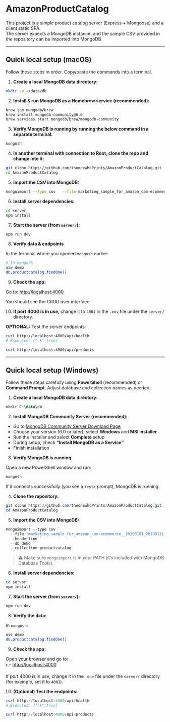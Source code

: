 # AmazonProductCatalog

This project is a simple product catalog server (Express + Mongoose) and a client static SPA.  
The server expects a MongoDB instance, and the sample CSV provided in the repository can be imported into MongoDB.

---

## Quick local setup (macOS)

Follow these steps in order. Copy/paste the commands into a terminal. 

1) **Create a local MongoDB data directory:**

```bash
mkdir -p ~/data/db
```

2) **Install & run MongoDB as a Homebrew service (recommended):**

```bash
brew tap mongodb/brew
brew install mongodb-community@6.0
brew services start mongodb/brew/mongodb-community
```

3) **Verify MongoDB is running by running the below command in a separate terminal:**

```bash
mongosh
```

4) **In another terminal with connection to Root, clone the repo and change into it:**

```bash
git clone https://github.com/theonewhoPrints/AmazonProductCatalog.git
cd AmazonProductCatalog
```

5) **Import the CSV into MongoDB:**

```bash
mongoimport --type csv   --file marketing_sample_for_amazon_com-ecommerce__20200101_20200131__10k_data.csv   --headerline   --db demo   --collection productcatalog
```

6) **Install server dependencies:**

```bash
cd server
npm install
```

7) **Start the server (from `server/`):**

```bash
npm run dev
```

8) **Verify data & endpoints**

In the terminal where you opened `mongosh` earlier:

```bash
# In mongosh
use demo
db.productcatalog.findOne()
```

9) **Check the app:**

Go to: [http://localhost:4000](http://localhost:4000)

You should see the CRUD user interface.

10) **If port 4000 is in use,** change it to `4001` in the `.env` file under the `server/` directory.

**OPTIONAL:** Test the server endpoints:

```bash
curl http://localhost:4000/api/health
# Expected: {"ok":true}

curl http://localhost:4000/api/products
```

---

## Quick local setup (Windows)

Follow these steps carefully using **PowerShell** (recommended) or **Command Prompt**. Adjust database and collection names as needed.

1) **Create a local MongoDB data directory:**

```powershell
mkdir C:\data\db
```

2) **Install MongoDB Community Server (recommended):**

- Go to [MongoDB Community Server Download Page](https://www.mongodb.com/try/download/community)
- Choose your version (6.0 or later), select **Windows** and **MSI installer**
- Run the installer and select **Complete** setup
- During setup, check **“Install MongoDB as a Service”**
- Finish installation

3) **Verify MongoDB is running:**

Open a new PowerShell window and run:

```powershell
mongosh
```

If it connects successfully (you see a `test>` prompt), MongoDB is running.

4) **Clone the repository:**

```powershell
git clone https://github.com/theonewhoPrints/AmazonProductCatalog.git
cd AmazonProductCatalog
```

5) **Import the CSV into MongoDB:**

```powershell
mongoimport --type csv `
  --file "marketing_sample_for_amazon_com-ecommerce__20200101_20200131__10k_data.csv" `
  --headerline `
  --db demo `
  --collection productcatalog
```

> ⚠️ Make sure `mongoimport` is in your PATH (it’s included with MongoDB Database Tools).

6) **Install server dependencies:**

```powershell
cd server
npm install
```

7) **Start the server (from `server/`):**

```powershell
npm run dev
```

8) **Verify the data:**

In `mongosh`:

```bash
use demo
db.productcatalog.findOne()
```

9) **Check the app:**

Open your browser and go to:  
👉 [http://localhost:4000](http://localhost:4000)

If port 4000 is in use, change it in the `.env` file under the `server/` directory (for example, set it to `4001`).

10) **(Optional) Test the endpoints:**

```powershell
curl http://localhost:4000/api/health
# Expected: {"ok":true}

curl http://localhost:4000/api/products
```
